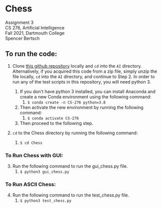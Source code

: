 # Chess

Assignment 3  
CS 276, Artificial Intelligence  
Fall 2021, Dartmouth College  
Spencer Bertsch

## To run the code:

1. Clone [this github repository](https://github.com/spencerbertsch1/AI.git) locally and `cd` into the `AI` directory.
   Alternatively, if you acquired this code from a zip file, simply unzip the file locally, `cd` into the `AI` directory, and continue to Step 2.
   In order to run any of the test scripts in this repository, you will need python 3.
    1. If you don't have python 3 installed, you can install Anaconda and create a new Conda environment using the following command:
        1. `$ conda create -n CS-276 python=3.8`
    2. Then activate the new environment by running the following command:
        1. `$ conda activate CS-276`
    3. Then proceed to the following step.


2. `cd` to the Chess directory by running the following command:
    1. `$ cd Chess`

### To Run Chess with GUI:
3. Run the following command to run the gui_chess.py file.
    1. `$ python3 gui_chess.py`


### To Run ASCII Chess:
4. Run the following command to run the test_chess.py file.
    1. `$ python3 test_chess.py`

    